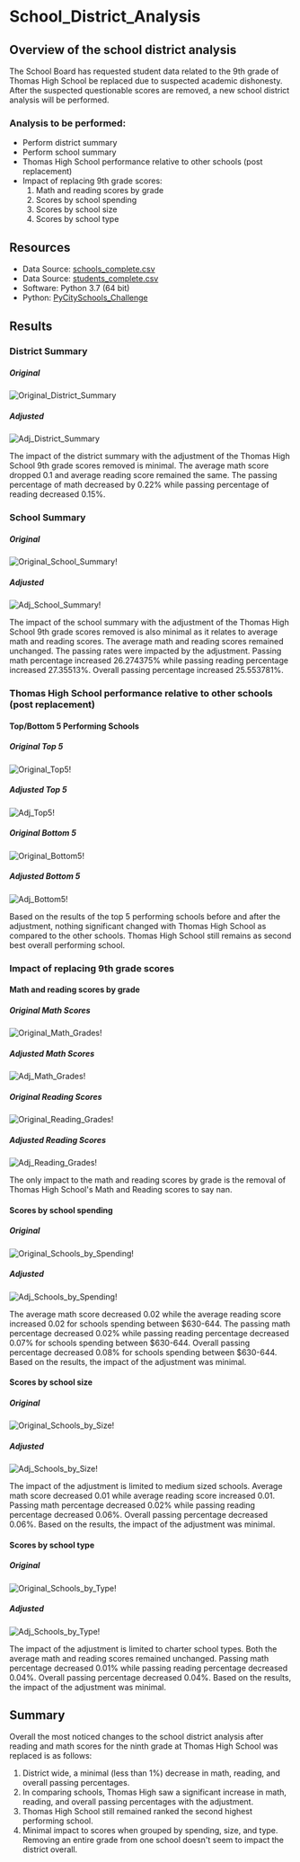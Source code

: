 # School_District_Analysis

## Overview of the school district analysis
The School Board has requested student data related to the 9th grade of Thomas High School be replaced due to suspected academic dishonesty.  After the suspected questionable scores are removed, a new school district analysis will be performed.

### Analysis to be performed:
- Perform district summary
- Perform school summary
- Thomas High School performance relative to other schools (post replacement)
- Impact of replacing 9th grade scores:
  1. Math and reading scores by grade
  2. Scores by school spending
  3. Scores by school size
  4. Scores by school type

## Resources
- Data Source: [schools_complete.csv](https://github.com/nkinsler/School_District_Analysis/blob/main/Resources/schools_complete.csv)
- Data Source: [students_complete.csv](https://github.com/nkinsler/School_District_Analysis/blob/main/Resources/schools_complete.csv)
- Software: Python 3.7 (64 bit)
- Python: [PyCitySchools_Challenge](https://github.com/nkinsler/School_District_Analysis/blob/main/PyCitySchools_Challenge.ipynb)

## Results

### District Summary

##### Original
![Original_District_Summary](https://github.com/nkinsler/School_District_Analysis/blob/main/Analysis/Original_District_Summary.png)

##### Adjusted
![Adj_District_Summary](https://github.com/nkinsler/School_District_Analysis/blob/main/Analysis/Adj_District_Summary.png)

The impact of the district summary with the adjustment of the Thomas High School 9th grade scores removed is minimal.  The average math score dropped 0.1 and average reading score remained the same.  The passing percentage of math decreased by 0.22% while passing percentage of reading decreased 0.15%.

### School Summary

##### Original
![Original_School_Summary](https://github.com/nkinsler/School_District_Analysis/blob/main/Analysis/Original_School_Summary.png)!
##### Adjusted
![Adj_School_Summary](https://github.com/nkinsler/School_District_Analysis/blob/main/Analysis/Adj_School_Summary.png)!

The impact of the school summary with the adjustment of the Thomas High School 9th grade scores removed is also minimal as it relates to average math and reading scores.  The average math and reading scores remained unchanged.  The passing rates were impacted by the adjustment.  Passing math percentage increased 26.274375% while passing reading percentage increased 27.35513%.  Overall passing percentage increased 25.553781%.

### Thomas High School performance relative to other schools (post replacement)

#### Top/Bottom 5 Performing Schools

##### Original Top 5
![Original_Top5](https://github.com/nkinsler/School_District_Analysis/blob/main/Analysis/Original_Top5.png)!
##### Adjusted Top 5
![Adj_Top5](https://github.com/nkinsler/School_District_Analysis/blob/main/Analysis/Adj_Top5.png)!

##### Original Bottom 5
![Original_Bottom5](https://github.com/nkinsler/School_District_Analysis/blob/main/Analysis/Original_Bottom5.png)!
##### Adjusted Bottom 5
![Adj_Bottom5](https://github.com/nkinsler/School_District_Analysis/blob/main/Analysis/Adj_Bottom5.png)!

Based on the results of the top 5 performing schools before and after the adjustment, nothing significant changed with Thomas High School as compared to the other schools.  Thomas High School still remains as second best overall performing school.

### Impact of replacing 9th grade scores

#### Math and reading scores by grade

##### Original Math Scores
![Original_Math_Grades](https://github.com/nkinsler/School_District_Analysis/blob/main/Analysis/Original_Math_Grades.png)!
##### Adjusted Math Scores
![Adj_Math_Grades](https://github.com/nkinsler/School_District_Analysis/blob/main/Analysis/Adj_Math_Grades.png)!

##### Original Reading Scores
![Original_Reading_Grades](https://github.com/nkinsler/School_District_Analysis/blob/main/Analysis/Original_Reading_Scores.png)!
##### Adjusted Reading Scores
![Adj_Reading_Grades](https://github.com/nkinsler/School_District_Analysis/blob/main/Analysis/Adj_Reading_Scores.png)!

The only impact to the math and reading scores by grade is the removal of Thomas High School's Math and Reading scores to say nan.

#### Scores by school spending

##### Original
![Original_Schools_by_Spending](https://github.com/nkinsler/School_District_Analysis/blob/main/Analysis/Original_Scores_by_School_Spending.png)!
##### Adjusted
![Adj_Schools_by_Spending](https://github.com/nkinsler/School_District_Analysis/blob/main/Analysis/Adj_Scores_by_School_Spending.png)!

The average math score decreased 0.02 while the average reading score increased 0.02 for schools spending between $630-644.  The passing math percentage decreased 0.02% while passing reading percentage decreased 0.07% for schools spending between $630-644.  Overall passing percentage decreased 0.08% for schools spending between $630-644.  Based on the results, the impact of the adjustment was minimal.

#### Scores by school size

##### Original
![Original_Schools_by_Size](https://github.com/nkinsler/School_District_Analysis/blob/main/Analysis/Original_Scores_by_School_Size2.png)!
##### Adjusted
![Adj_Schools_by_Size](https://github.com/nkinsler/School_District_Analysis/blob/main/Analysis/Adj_Scores_by_School_Size.png)!

The impact of the adjustment is limited to medium sized schools.  Average math score decreased 0.01 while average reading score increased 0.01.  Passing math percentage decreased 0.02% while passing reading percentage decreased 0.06%.  Overall passing percentage decreased 0.06%.  Based on the results, the impact of the adjustment was minimal.

#### Scores by school type

##### Original
![Original_Schools_by_Type](https://github.com/nkinsler/School_District_Analysis/blob/main/Analysis/Original_Scores_by_School_Type.png)!
##### Adjusted
![Adj_Schools_by_Type](https://github.com/nkinsler/School_District_Analysis/blob/main/Analysis/Adj_Scores_by_School_Type.png)!

The impact of the adjustment is limited to charter school types.  Both the average math and reading scores remained unchanged. Passing math percentage decreased 0.01% while passing reading percentage decreased 0.04%.  Overall passing percentage decreased 0.04%.  Based on the results, the impact of the adjustment was minimal. 

## Summary

Overall the most noticed changes to the school district analysis after reading and math scores for the ninth grade at Thomas High School was replaced is as follows:
1. District wide, a minimal (less than 1%) decrease in math, reading, and overall passing percentages.
2. In comparing schools, Thomas High saw a significant increase in math, reading, and overall passing percentages with the adjustment.
3. Thomas High School still remained ranked the second highest performing school.
4. Minimal impact to scores when grouped by spending, size, and type.  Removing an entire grade from one school doesn't seem to impact the district overall.


